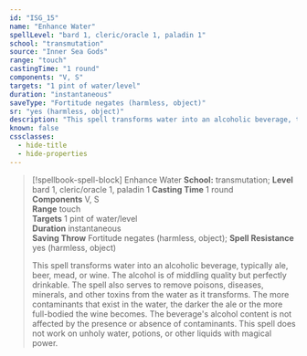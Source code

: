 ```yaml
---
id: "ISG_15"
name: "Enhance Water"
spellLevel: "bard 1, cleric/oracle 1, paladin 1"
school: "transmutation"
source: "Inner Sea Gods"
range: "touch"
castingTime: "1 round"
components: "V, S"
targets: "1 pint of water/level"
duration: "instantaneous"
saveType: "Fortitude negates (harmless, object)"
sr: "yes (harmless, object)"
description: "This spell transforms water into an alcoholic beverage, typically ale, beer, mead, or wine. The alcohol is of middling quality but perfectly drinkable. The spell also serves to remove poisons, diseases, minerals, and other toxins from the water as it transforms. The more contaminants that exist in the water, the darker the ale or the more full-bodied the wine becomes. The beverage's alcohol content is not affected by the presence or absence of contaminants.  This spell does not work on unholy water, potions, or other liquids with magical power."
known: false
cssclasses:
  - hide-title
  - hide-properties
---
```


> [!spellbook-spell-block] Enhance Water
> **School:** transmutation; **Level** bard 1, cleric/oracle 1, paladin 1
> **Casting Time** 1 round  
> **Components** V, S  
> **Range** touch  
> **Targets** 1 pint of water/level  
> **Duration** instantaneous  
> **Saving Throw** Fortitude negates (harmless, object); **Spell Resistance** yes (harmless, object)
> 
> This spell transforms water into an alcoholic beverage, typically ale, beer, mead, or wine. The alcohol is of middling quality but perfectly drinkable. The spell also serves to remove poisons, diseases, minerals, and other toxins from the water as it transforms. The more contaminants that exist in the water, the darker the ale or the more full-bodied the wine becomes. The beverage's alcohol content is not affected by the presence or absence of contaminants.  This spell does not work on unholy water, potions, or other liquids with magical power.